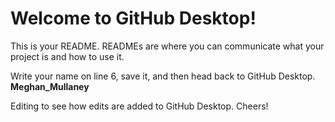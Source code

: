 # Welcome to GitHub Desktop!

This is your README. READMEs are where you can communicate what your project is and how to use it.

Write your name on line 6, save it, and then head back to GitHub Desktop.
**Meghan_Mullaney**

Editing to see how edits are added to GitHub Desktop. Cheers!